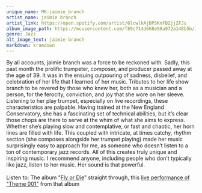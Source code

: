 ```yaml
---
unique_name: MK-jaimie_branch
artist_name: jaimie branch
artist_link: https://open.spotify.com/artist/6lcwlkAjBPSKnFBZjjZFJs
album_image_path: https://mcusercontent.com/f89c714d668e98a972a148b5b/images/91f9a5e6-5d44-9760-d208-7f2f30e85317.jpeg
genre: Jazz
alt_image_text: jaimie branch
markdown: kramdown
---
```

By all accounts, jaimie branch was a force to be reckoned with. Sadly, this past month the prolific trumpeter, composer, and producer passed away at the age of 39. It was in the ensuing outpouring of sadness, disbelief, and celebration of her life that I learned of her music. Tributes to her life show branch to be revered by those who knew her, both as a musician and a person, for the ferocity, conviction, and joy that she wore on her sleeve. Listening to her play trumpet, especially on live recordings, these characteristics are palpable. Having trained at the New England Conservatory, she has a fascinating set of technical abilities, but it’s clear those chops are there to serve at the whim of what she aims to express. Whether she’s playing slow and contemplative, or fast and chaotic, her horn lines are filled with life. This coupled with intricate, at times catchy, rhythm section (she composes alongside her trumpet playing) made her music surprisingly easy to approach for me, as someone who doesn’t listen to a ton of contemporary jazz records. All of this creates truly unique and inspiring music. I recommend anyone, including people who don’t typically like jazz, listen to her music. Her sound is that powerful.<br>
<br>
Listen to: The album "<a href="https://open.spotify.com/album/6MPVwVt1RoQ6HWJEwSou8Z">Fly or Die</a>" straight through, this <a href="https://www.youtube.com/watch?v=-fOJJUQBPrY">live performance of "Theme 001"</a> from that album
                    